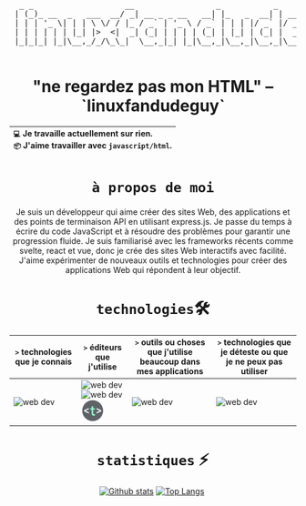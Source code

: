 <div align="center">
<pre>
  _ _                   __                 _           _                        
 | (_)_ __  _   ___  __/ _| __ _ _ __   __| |_   _  __| | ___  __ _ _   _ _   _ 
 | | | '_ \| | | \ \/ / |_ / _` | '_ \ / _` | | | |/ _` |/ _ \/ _` | | | | | | |
 | | | | | | |_| |>  <|  _| (_| | | | | (_| | |_| | (_| |  __/ (_| | |_| | |_| |
 |_|_|_| |_|\__,_/_/\_\_|  \__,_|_| |_|\__,_|\__,_|\__,_|\___|\__, |\__,_|\__, |
                                                              |___/       |___/ 
</pre>
<h1>"ne regardez pas mon HTML" – `linuxfandudeguy`</h1>

  | `💻` Je travaille actuellement sur **rien**.<br/>`📦` J'aime travailler avec `javascript/html`.</br> |
  |:---|

# `à propos de moi` 

Je suis un développeur qui aime créer des sites Web, des applications et des points de terminaison API en utilisant express.js. Je passe du temps à écrire du code JavaScript et à résoudre des problèmes pour garantir une progression fluide. Je suis familiarisé avec les frameworks récents comme svelte, react et vue, donc je crée des sites Web interactifs avec facilité. J'aime expérimenter de nouveaux outils et technologies pour créer des applications Web qui répondent à leur objectif.

# `technologies`🛠
| `>` technologies que je connais | `>` éditeurs que j'utilise | `>` outils ou choses que j'utilise beaucoup dans mes applications | `>` technologies que je déteste ou que je ne peux pas utiliser | 
|---------------------|---------------|----------------------------------------|----------------------------------|
| <img src="https://skillicons.dev/icons?i=html,js,react,vue,svelte,css,nodejs,python,rust" alt="web dev" height="40"/> | <img src="https://skillicons.dev/icons?i=sublime,vscode" alt="web dev" height="40"/><img src="https://upload.wikimedia.org/wikipedia/commons/thumb/8/8a/Gnu-nano.svg/1024px-Gnu-nano.svg.png" alt="web dev" height="40"/><img src="/assets/images/unnamed.png" alt="web dev" height="40"/> | <img src="https://skillicons.dev/icons?i=tailwind,npm,git,github,bootstrap,vercel,debian,express,obsidian" alt="web dev" height="40"/> | <img src="https://skillicons.dev/icons?i=electron,firebase,php,tauri" alt="web dev" height="40"/> |

# `statistiques` ⚡
  
  <a href="#">![Github stats](https://github-readme-stats.vercel.app/api?username=linuxfandudeguy&theme=blueberry&count_private=true&hide_border=true&line_height=20)</a>
  <a href="#">![Top Langs](https://github-readme-stats.vercel.app/api/top-langs/?username=linuxfandudeguy&layout=compact&theme=blueberry&count_private=true&hide_border=true)</a>
  <img src="https://komarev.com/ghpvc/?username=linuxfandudeguy&style=for-the-badge&color=orange" alt=""/>
